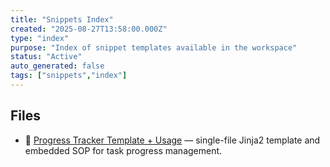 ```yaml
---
title: "Snippets Index"
created: "2025-08-27T13:58:00.000Z"
type: "index"
purpose: "Index of snippet templates available in the workspace"
status: "Active"
auto_generated: false
tags: ["snippets","index"]
---
```


## Files

- 🧩 [Progress Tracker Template + Usage](./progress_tracker.md) — single-file Jinja2 template and embedded SOP for task progress management.


